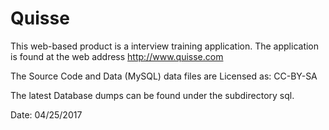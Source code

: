 # Quisse 

This web-based product is a interview training application. The application
is found at the web address http://www.quisse.com

The Source Code and Data (MySQL) data files are Licensed as: CC-BY-SA

The latest Database dumps can be found under the subdirectory sql.

Date: 04/25/2017

